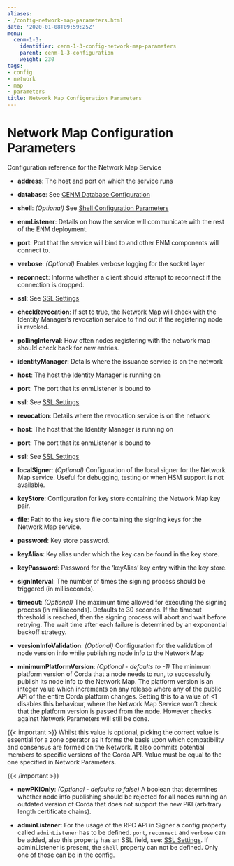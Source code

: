 ```yaml
---
aliases:
- /config-network-map-parameters.html
date: '2020-01-08T09:59:25Z'
menu:
  cenm-1-3:
    identifier: cenm-1-3-config-network-map-parameters
    parent: cenm-1-3-configuration
    weight: 230
tags:
- config
- network
- map
- parameters
title: Network Map Configuration Parameters
---
```



# Network Map Configuration Parameters

Configuration reference for the Network Map Service


* **address**:
The host and port on which the service runs


* **database**:
See [CENM Database Configuration](config-database.md)


* **shell**:
*(Optional)*  See [Shell Configuration Parameters](config-shell.md)


* **enmListener**:
Details on how the service will communicate with the rest of the ENM deployment.
<!-- Is ENM spelt out ealier in this doc?-->


* **port**:
Port that the service will bind to and other ENM components will connect to.


* **verbose**:
*(Optional)* Enables verbose logging for the socket layer


* **reconnect**:
Informs whether a client should attempt to reconnect if the connection is dropped.


* **ssl**:
See [SSL Settings](config-ssl.md)




* **checkRevocation**:
If set to true, the Network Map will check with the Identity Manager’s revocation service to find out if the registering node is revoked.


* **pollingInterval**:
How often nodes registering with the network map should check back for new entries.


* **identityManager**:
Details where the issuance service is on the network


* **host**:
The host the Identity Manager is running on


* **port**:
The port that its enmListener is bound to


* **ssl**:
See [SSL Settings](config-ssl.md)




* **revocation**:
Details where the revocation service is on the network


* **host**:
The host that the Identity Manager is running on


* **port**:
The port that its enmListener is bound to


* **ssl**:
See [SSL Settings](config-ssl.md)




* **localSigner**:
*(Optional)* Configuration of the local signer for the Network Map service. Useful for debugging, testing or when HSM support is not available.
* **keyStore**:
Configuration for key store containing the Network Map key pair.


* **file**:
Path to the key store file containing the signing keys for the Network Map service.


* **password**:
Key store password.




* **keyAlias**:
Key alias under which the key can be found in the key store.


* **keyPassword**:
Password for the ‘keyAlias’ key entry within the key store.


* **signInterval**:
The number of times the signing process should be triggered (in milliseconds).


* **timeout**:
*(Optional)* The maximum time allowed for executing the signing process (in milliseconds). Defaults
to 30 seconds. If the timeout threshold is reached, then the signing process will abort and wait before retrying. The wait time after each failure is determined by an exponential backoff strategy.




* **versionInfoValidation**:
*(Optional)* Configuration for the validation of node version info while publishing node info to the Network Map


* **minimumPlatformVersion**:
*(Optional - defaults to -1)* The minimum platform version of Corda that a node needs to run, to successfully publish its node info to the Network Map. The platform version is an integer value which increments on any release where any of the
public API of the entire Corda platform changes. Setting this to a value of <1 disables this behaviour, where the Network Map Service won’t check that the platform version is passed from the node. However checks against Network Parameters
will still be done.


{{< important >}}
Whilst this value is optional, picking the correct value is essential
for a zone operator as it forms the basis upon which compatibility and consensus
are formed on the Network. It also commits potential members to specific versions
of the Corda API. Value must be equal to the one specified in Network Parameters.


{{< /important >}}


* **newPKIOnly**:
*(Optional - defaults to false)* A boolean that determines whether node info publishing should be rejected for all nodes running an outdated
version of Corda that does not support the new PKI (arbitrary length certificate chains).

* **adminListener**:
For the usage of the RPC API in Signer a config property called `adminListener` has to be defined.
`port`, `reconnect` and `verbose` can be added, also this property has an SSL field, see: [SSL Settings](config-ssl.md).
If adminListener is present, the `shell` property can not be defined. Only one of those can be in the config.
